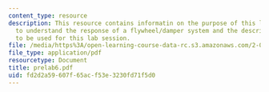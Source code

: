 ```yaml
---
content_type: resource
description: This resource contains informatin on the purpose of this lab which is
  to understand the response of a flywheel/damper system and the description of hardware
  to be used for this lab session.
file: /media/https%3A/open-learning-course-data-rc.s3.amazonaws.com/2-003-modeling-dynamics-and-control-i-spring-2005/fd2d2a59607f65acf53e3230fd71f5d0_prelab6.pdf
file_type: application/pdf
resourcetype: Document
title: prelab6.pdf
uid: fd2d2a59-607f-65ac-f53e-3230fd71f5d0
---
```

